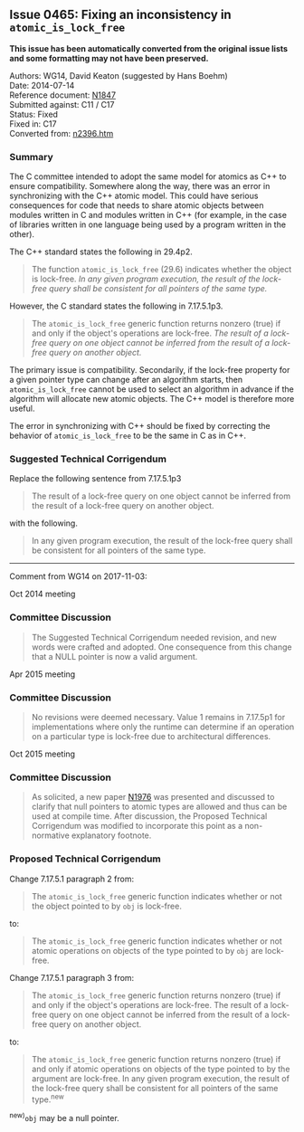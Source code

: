 ## Issue 0465: Fixing an inconsistency in `atomic_is_lock_free`

**This issue has been automatically converted from the original issue lists and some formatting may not have been preserved.**

Authors: WG14, David Keaton (suggested by Hans Boehm)  
Date: 2014-07-14  
Reference document: [N1847](https://www.open-std.org/jtc1/sc22/wg14/www/docs/n1847.htm)  
Submitted against: C11 / C17  
Status: Fixed  
Fixed in: C17  
Converted from: [n2396.htm](https://www.open-std.org/jtc1/sc22/wg14/www/docs/n2396.htm)

### Summary

The C committee intended to adopt the same model for atomics as C\+\+ to ensure
compatibility. Somewhere along the way, there was an error in synchronizing with
the C\+\+ atomic model. This could have serious consequences for code that needs
to share atomic objects between modules written in C and modules written in
C\+\+ (for example, in the case of libraries written in one language being used
by a program written in the other).

The C\+\+ standard states the following in 29.4p2.

> The function `atomic_is_lock_free` (29.6) indicates whether the object is
> lock-free. *In any given program execution, the result of the lock-free query
> shall be consistent for all pointers of the same type.*

However, the C standard states the following in 7.17.5.1p3.

> The `atomic_is_lock_free` generic function returns nonzero (true) if and only if
> the object's operations are lock-free. *The result of a lock-free query on one
> object cannot be inferred from the result of a lock-free query on another
> object.*

The primary issue is compatibility. Secondarily, if the lock-free property for a
given pointer type can change after an algorithm starts, then
`atomic_is_lock_free` cannot be used to select an algorithm in advance if the
algorithm will allocate new atomic objects. The C\+\+ model is therefore more
useful.

The error in synchronizing with C\+\+ should be fixed by correcting the behavior
of `atomic_is_lock_free` to be the same in C as in C\+\+.

### Suggested Technical Corrigendum

Replace the following sentence from 7.17.5.1p3

> The result of a lock-free query on one object cannot be inferred from the result
> of a lock-free query on another object.

with the following.

> In any given program execution, the result of the lock-free query shall be
> consistent for all pointers of the same type.

---

Comment from WG14 on 2017-11-03:

Oct 2014 meeting

### Committee Discussion

> The Suggested Technical Corrigendum needed revision, and new words were crafted
> and adopted. One consequence from this change that a NULL pointer is now a valid
> argument.

Apr 2015 meeting

### Committee Discussion

> No revisions were deemed necessary. Value 1 remains in 7.17.5p1 for
> implementations where only the runtime can determine if an operation on a
> particular type is lock-free due to architectural differences.

Oct 2015 meeting

### Committee Discussion

> As solicited, a new paper
> [N1976](https://www.open-std.org/jtc1/sc22/wg14/www/docs/n1976.htm) was
> presented and discussed to clarify that null pointers to atomic types are
> allowed and thus can be used at compile time. After discussion, the Proposed
> Technical Corrigendum was modified to incorporate this point as a non-normative
> explanatory footnote.

### Proposed Technical Corrigendum

Change 7.17.5.1 paragraph 2 from:

> The `atomic_is_lock_free` generic function indicates whether or not the object
> pointed to by `obj` is lock-free.

to:

> The `atomic_is_lock_free` generic function indicates whether or not atomic
> operations on objects of the type pointed to by `obj` are lock-free.

Change 7.17.5.1 paragraph 3 from:

> The `atomic_is_lock_free` generic function returns nonzero (true) if and only if
> the object's operations are lock-free. The result of a lock-free query on one
> object cannot be inferred from the result of a lock-free query on another
> object.

to:

> The `atomic_is_lock_free` generic function returns nonzero (true) if and only if
> atomic operations on objects of the type pointed to by the argument are
> lock-free. In any given program execution, the result of the lock-free query
> shall be consistent for all pointers of the same type.<sup>new</sup>

<sup>new)</sup>`obj` may be a null pointer.
